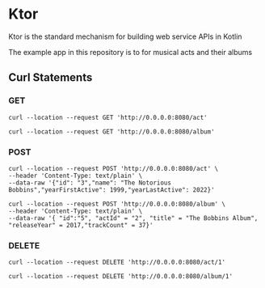 # Ktor

Ktor is the standard mechanism for building web service APIs in Kotlin

The example app in this repository is to for musical acts and their albums

## Curl Statements

### GET

    curl --location --request GET 'http://0.0.0.0:8080/act'

    curl --location --request GET 'http://0.0.0.0:8080/album'

### POST

    curl --location --request POST 'http://0.0.0.0:8080/act' \
    --header 'Content-Type: text/plain' \
    --data-raw '{"id": "3","name": "The Notorious Bobbins","yearFirstActive": 1999,"yearLastActive": 2022}'

    curl --location --request POST 'http://0.0.0.0:8080/album' \
    --header 'Content-Type: text/plain' \
    --data-raw '{ "id":"5", "actId" = "2", "title" = "The Bobbins Album", "releaseYear" = 2017,"trackCount" = 37}'


### DELETE

    curl --location --request DELETE 'http://0.0.0.0:8080/act/1'

    curl --location --request DELETE 'http://0.0.0.0:8080/album/1'



